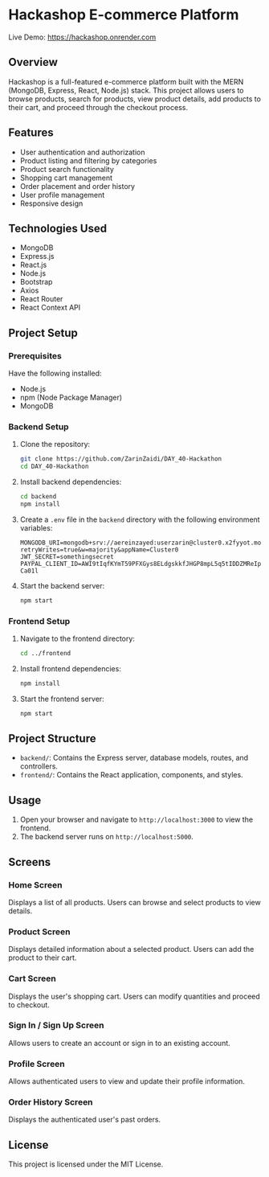 # Hackashop E-commerce Platform

Live Demo: https://hackashop.onrender.com

## Overview

Hackashop is a full-featured e-commerce platform built with the MERN (MongoDB, Express, React, Node.js) stack. This project allows users to browse products, search for products, view product details, add products to their cart, and proceed through the checkout process.

## Features

- User authentication and authorization
- Product listing and filtering by categories
- Product search functionality
- Shopping cart management
- Order placement and order history
- User profile management
- Responsive design

## Technologies Used

- MongoDB
- Express.js
- React.js
- Node.js
- Bootstrap
- Axios
- React Router
- React Context API

## Project Setup

### Prerequisites

Have the following installed:

- Node.js
- npm (Node Package Manager)
- MongoDB

### Backend Setup

1. Clone the repository:
    ```bash
    git clone https://github.com/ZarinZaidi/DAY_40-Hackathon
    cd DAY_40-Hackathon
    ```

2. Install backend dependencies:
    ```bash
    cd backend
    npm install
    ```

3. Create a `.env` file in the `backend` directory with the following environment variables:
    ```env
    MONGODB_URI=mongodb+srv://aereinzayed:userzarin@cluster0.x2fyyot.mongodb.net/ecommerce?retryWrites=true&w=majority&appName=Cluster0
    JWT_SECRET=somethingsecret
    PAYPAL_CLIENT_ID=AWI9tIqfKYmT59PFXGys8ELdgskkfJHGP8mpL5q5tIDDZMReIpf5TqSzj7vhm6c8almPk9Ntw2-Ca01l
    ```

4. Start the backend server:
    ```bash
    npm start
    ```

### Frontend Setup

1. Navigate to the frontend directory:
    ```bash
    cd ../frontend
    ```

2. Install frontend dependencies:
    ```bash
    npm install
    ```

3. Start the frontend server:
    ```bash
    npm start
    ```

## Project Structure

- `backend/`: Contains the Express server, database models, routes, and controllers.
- `frontend/`: Contains the React application, components, and styles.

## Usage

1. Open your browser and navigate to `http://localhost:3000` to view the frontend.
2. The backend server runs on `http://localhost:5000`.

## Screens

### Home Screen

Displays a list of all products. Users can browse and select products to view details.

### Product Screen

Displays detailed information about a selected product. Users can add the product to their cart.

### Cart Screen

Displays the user's shopping cart. Users can modify quantities and proceed to checkout.

### Sign In / Sign Up Screen

Allows users to create an account or sign in to an existing account.

### Profile Screen

Allows authenticated users to view and update their profile information.

### Order History Screen

Displays the authenticated user's past orders.


## License

This project is licensed under the MIT License.
